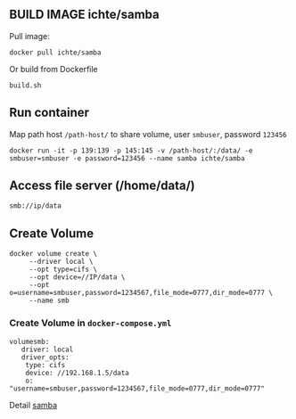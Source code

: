 ## BUILD IMAGE ichte/samba
Pull image:
```
docker pull ichte/samba
```
Or build from Dockerfile
```
build.sh
```

## Run container
Map path host  ```/path-host/``` to share volume, user `smbuser`,
password `123456`
```
docker run -it -p 139:139 -p 145:145 -v /path-host/:/data/ -e smbuser=smbuser -e password=123456 --name samba ichte/samba
```
 
 
## Access file server (/home/data/)
```
smb://ip/data
```

## Create Volume
```
docker volume create \
     --driver local \
     --opt type=cifs \
     --opt device=//IP/data \
     --opt o=username=smbuser,password=1234567,file_mode=0777,dir_mode=0777 \
     --name smb
```
### Create Volume in `docker-compose.yml`
```
volumesmb:
   driver: local
   driver_opts: 
    type: cifs
    device: //192.168.1.5/data
    o: "username=smbuser,password=1234567,file_mode=0777,dir_mode=0777"
```


Detail [samba](https://xuanthulab.net/su-dung-samba-de-tao-files-server-chia-se-qua-mang-bang-giao-thuc-smb.html)
